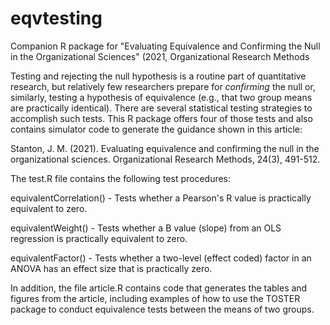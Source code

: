 # eqvtesting
Companion R package for "Evaluating Equivalence and Confirming the Null in the Organizational Sciences" (2021, Organizational Research Methods

Testing and rejecting the null hypothesis is a routine part of quantitative research, but relatively few  researchers prepare for 
*confirming* the null or, similarly, testing a hypothesis of equivalence (e.g., that two group means are practically identical). There are several
statistical testing strategies to accomplish such tests. This R package offers four of those tests and also contains simulator code to generate
the guidance shown in this article:

Stanton, J. M. (2021). Evaluating equivalence and confirming the null in the organizational sciences. Organizational Research Methods, 24(3), 491-512.

The test.R file contains the following test procedures:

equivalentCorrelation() - Tests whether a Pearson's R value is practically equivalent to zero.

equivalentWeight() - Tests whether a B value (slope) from an OLS regression is practically equivalent to zero.

equivalentFactor() - Tests whether a two-level (effect coded) factor in an ANOVA has an effect size that is practically zero.

In addition, the file article.R contains code that generates the tables and figures from the article, including examples of how to use the TOSTER package 
to conduct equivalence tests between the means of two groups.
